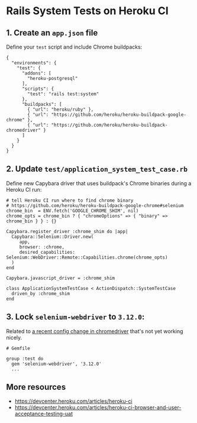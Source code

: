 # Rails System Tests on Heroku CI

## 1. Create an `app.json` file

Define your `test` script and include Chrome buildpacks:
```
{
  "environments": {
    "test": {
      "addons": [
        "heroku-postgresql"
      ],
      "scripts": {
        "test": "rails test:system"
      },
      "buildpacks": [
        { "url": "heroku/ruby" },
        { "url": "https://github.com/heroku/heroku-buildpack-google-chrome" },
        { "url": "https://github.com/heroku/heroku-buildpack-chromedriver" }
      ]
    }
  }
}
```

## 2. Update `test/application_system_test_case.rb`

Define new Capybara driver that uses buildpack's Chrome binaries during a Heroku CI run:

```
# tell Heroku CI run where to find chrome binary
# https://github.com/heroku/heroku-buildpack-google-chrome#selenium
chrome_bin  = ENV.fetch('GOOGLE_CHROME_SHIM', nil)
chrome_opts = chrome_bin ? { "chromeOptions" => { "binary" => chrome_bin } } : {}

Capybara.register_driver :chrome_shim do |app|
  Capybara::Selenium::Driver.new(
     app,
     browser: :chrome,
     desired_capabilities: Selenium::WebDriver::Remote::Capabilities.chrome(chrome_opts)
  )
end

Capybara.javascript_driver = :chrome_shim

class ApplicationSystemTestCase < ActionDispatch::SystemTestCase
  driven_by :chrome_shim
end
```

## 3. Lock `selenium-webdriver` to `3.12.0`:

Related to [a recent config change in chromedriver](https://github.com/SeleniumHQ/selenium/issues/6143) that's not yet working nicely.


```
# Gemfile

group :test do
  gem 'selenium-webdriver', '3.12.0'
  ...
```

## More resources

- https://devcenter.heroku.com/articles/heroku-ci
- https://devcenter.heroku.com/articles/heroku-ci-browser-and-user-acceptance-testing-uat
